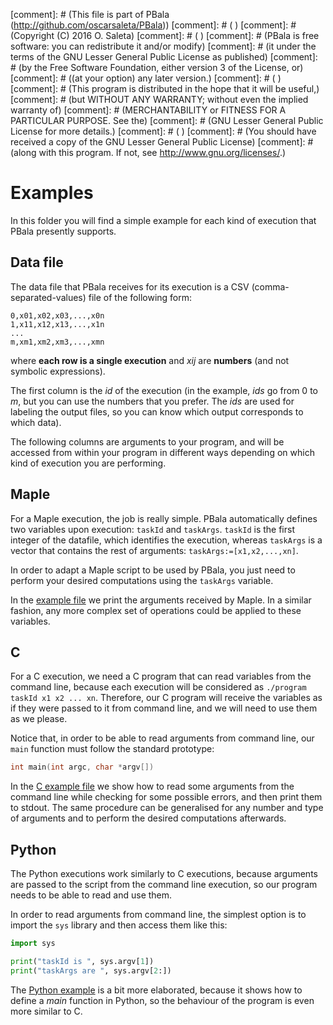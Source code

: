 [comment]: #  (This file is part of PBala (http://github.com/oscarsaleta/PBala))
[comment]: #  ( )
[comment]: #  (Copyright (C) 2016  O. Saleta)
[comment]: #  ( )
[comment]: #  (PBala is free software: you can redistribute it and/or modify)
[comment]: #  (it under the terms of the GNU Lesser General Public License as published)
[comment]: #  (by the Free Software Foundation, either version 3 of the License, or)
[comment]: #  ((at your option) any later version.)
[comment]: #  ( )
[comment]: #  (This program is distributed in the hope that it will be useful,)
[comment]: #  (but WITHOUT ANY WARRANTY; without even the implied warranty of)
[comment]: #  (MERCHANTABILITY or FITNESS FOR A PARTICULAR PURPOSE.  See the)
[comment]: #  (GNU Lesser General Public License for more details.)
[comment]: #  ( )
[comment]: #  (You should have received a copy of the GNU Lesser General Public License)
[comment]: #  (along with this program.  If not, see <http://www.gnu.org/licenses/>.)

# Examples
In this folder you will find a simple example for each kind of execution that PBala presently supports.

## Data file
The data file that PBala receives for its execution is a CSV (comma-separated-values) file of the following form:
```
0,x01,x02,x03,...,x0n
1,x11,x12,x13,...,x1n
...
m,xm1,xm2,xm3,...,xmn
```
where **each row is a single execution** and _xij_ are **numbers** (and not symbolic expressions).

The first column is the _id_ of the execution (in the example, _ids_ go from 0 to _m_, but you can use the numbers that you prefer. The _ids_ are used for labeling the output files, so you can know which output corresponds to which data).

The following columns are arguments to your program, and will be accessed from within your program in different ways depending on which kind of execution you are performing.

## Maple
For a Maple execution, the job is really simple. PBala automatically defines two variables upon execution: `taskId` and `taskArgs`. `taskId` is the first integer of the datafile, which identifies the execution, whereas `taskArgs` is a vector that contains the rest of arguments: `taskArgs:=[x1,x2,...,xn]`.

In order to adapt a Maple script to be used by PBala, you just need to perform your desired computations using the `taskArgs` variable.

In the <a href="maple_example.mpl">example file</a> we print the arguments received by Maple. In a similar fashion, any more complex set of operations could be applied to these variables.

## C
For a C execution, we need a C program that can read variables from the command line, because each execution will be considered as `./program taskId x1 x2 ... xn`. Therefore, our C program will receive the variables as if they were passed to it from command line, and we will need to use them as we please.

Notice that, in order to be able to read arguments from command line, our `main` function must follow the standard prototype:

```C
int main(int argc, char *argv[])
```

In the <a href="c_example.c">C example file</a> we show how to read some arguments from the command line while checking for some possible errors, and then print them to stdout. The same procedure can be generalised for any number and type of arguments and to perform the desired computations afterwards.

## Python
The Python executions work similarly to C executions, because arguments are passed to the script from the command line execution, so our program needs to be able to read and use them.

In order to read arguments from command line, the simplest option is to import the `sys` library and then access them like this:

```Python
import sys

print("taskId is ", sys.argv[1])
print("taskArgs are ", sys.argv[2:])
```

The <a href="python_example.py">Python example</a> is a bit more elaborated, because it shows how to define a _main_ function in Python, so the behaviour of the program is even more similar to C.

## 
